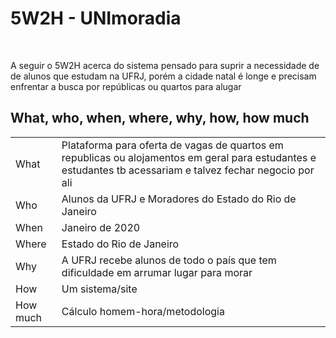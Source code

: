 <h1> 5W2H - UNImoradia </h1>
<br>
<p> A seguir o 5W2H acerca do sistema pensado para suprir a necessidade de de alunos que estudam na UFRJ, porém a cidade natal é longe e precisam enfrentar a busca por repúblicas ou quartos para alugar </p>

<h2> What, who, when, where, why, how, how much </h2>

<table style="width:100%">
  <tr>
    <td>What</td>
    <td>Plataforma para oferta de vagas de quartos em republicas ou alojamentos em geral para estudantes e estudantes tb acessariam e talvez fechar negocio por ali</td>
  </tr>
  <tr>
    <td>Who</td>
    <td>Alunos da UFRJ e Moradores do Estado do Rio de Janeiro</td>
  </tr>
  <tr>
    <td>When</td>
    <td>Janeiro de 2020</td>
  </tr>
  <tr>
    <td>Where</td>
    <td>Estado do Rio de Janeiro</td>
  </tr>
  <tr>
    <td>Why</td>
    <td>A UFRJ recebe alunos de todo o país que tem dificuldade em arrumar lugar para morar</td>
  </tr>
  <tr>
    <td>How</td>
    <td>Um sistema/site</td>
  </tr>
  <tr>
    <td>How much</td>
    <td>Cálculo homem-hora/metodologia</td>
  </tr>
</table>


